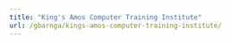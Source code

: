 ```yaml
---
title: "King's Amos Computer Training Institute"
url: /gbarnga/kings-amos-computer-training-institute/
---
```

